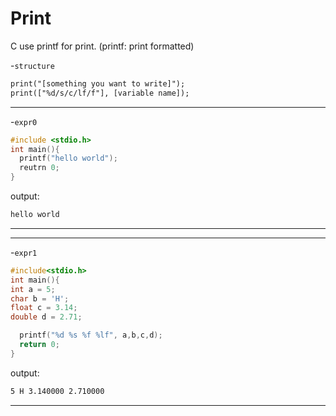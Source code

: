 # Print  

C use printf for print. (printf: print formatted)

-`structure`
```txt
print("[something you want to write]");
print(["%d/s/c/lf/f"], [variable name]);
```
---
-`expr0`
```C
#include <stdio.h>
int main(){
  printf("hello world");
  reutrn 0;
}
```
output:
```txt
hello world
```
---
---
-`expr1`
```C
#include<stdio.h>
int main(){
int a = 5;
char b = 'H';
float c = 3.14;
double d = 2.71;

  printf("%d %s %f %lf", a,b,c,d);
  return 0;
}
```
output:
```txt
5 H 3.140000 2.710000
```
---
